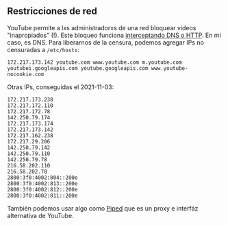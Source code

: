 ## Restricciones de red

YouTube permite a lxs administradorxs de una red bloquear videos "inapropiados" (!). Este bloqueo funciona [interceptando DNS o HTTP](https://support.google.com/a/answer/6214622?hl=en). En mi caso, es DNS. Para liberarnos de la censura, podemos agregar IPs no censuradas a `/etc/hosts`:

```
172.217.173.142 youtube.com www.youtube.com m.youtube.com youtubei.googleapis.com youtube.googleapis.com www.youtube-nocookie.com
```

Otras IPs, conseguidas el 2021-11-03:

```
172.217.173.238
172.217.172.110
172.217.172.78
142.250.79.174
172.217.173.174
172.217.173.142
172.217.162.238
172.217.29.206
142.250.79.142
142.250.79.110
142.250.79.78
216.58.202.110
216.58.202.78
2800:3f0:4002:804::200e
2800:3f0:4002:813::200e
2800:3f0:4002:812::200e
2800:3f0:4002:811::200e
```

También podemos usar algo como [Piped](https://piped.kavin.rocks/) que es un proxy e interfáz alternativa de YouTube.
